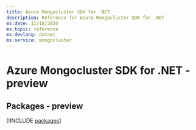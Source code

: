 ```yaml
---
title: Azure Mongocluster SDK for .NET
description: Reference for Azure Mongocluster SDK for .NET
ms.date: 11/18/2024
ms.topic: reference
ms.devlang: dotnet
ms.service: mongocluster
---
```

# Azure Mongocluster SDK for .NET - preview
## Packages - preview
[!INCLUDE [packages](mongocluster-index.md)]